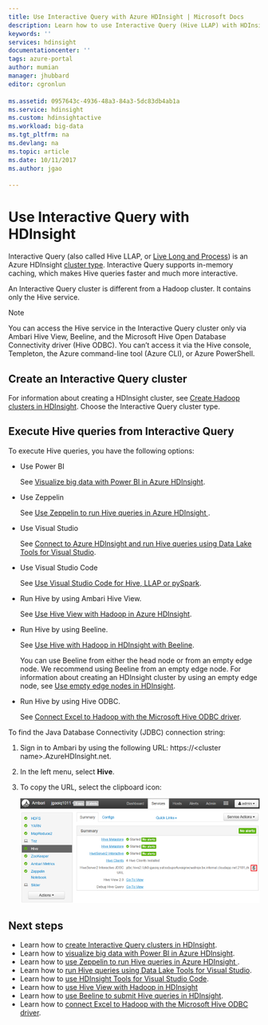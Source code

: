 ```yaml
---
title: Use Interactive Query with Azure HDInsight | Microsoft Docs
description: Learn how to use Interactive Query (Hive LLAP) with HDInsight.
keywords: ''
services: hdinsight
documentationcenter: ''
tags: azure-portal
author: mumian
manager: jhubbard
editor: cgronlun

ms.assetid: 0957643c-4936-48a3-84a3-5dc83db4ab1a
ms.service: hdinsight
ms.custom: hdinsightactive
ms.workload: big-data
ms.tgt_pltfrm: na
ms.devlang: na
ms.topic: article
ms.date: 10/11/2017
ms.author: jgao

---
```

# Use Interactive Query with HDInsight
Interactive Query (also called Hive LLAP, or [Live Long and Process](https://cwiki.apache.org/confluence/display/Hive/LLAP)) is an Azure HDInsight [cluster type](hdinsight-hadoop-provision-linux-clusters.md#cluster-types). Interactive Query supports in-memory caching, which makes Hive queries faster and much more interactive. 

An Interactive Query cluster is different from a Hadoop cluster. It contains only the Hive service. 

> [!NOTE]
> You can access the Hive service in the Interactive Query cluster only via Ambari Hive View, Beeline, and the Microsoft Hive Open Database Connectivity driver (Hive ODBC). You can’t access it via the Hive console, Templeton, the Azure command-line tool (Azure CLI), or Azure PowerShell. 
> 
> 

## Create an Interactive Query cluster
For information about creating a HDInsight cluster, see [Create Hadoop clusters in HDInsight](hdinsight-hadoop-provision-linux-clusters.md). Choose the Interactive Query cluster type.

## Execute Hive queries from Interactive Query
To execute Hive queries, you have the following options:

* Use Power BI

    See [Visualize big data with Power BI in Azure HDInsight](./hdinsight-connect-hive-power-bi.md).

* Use Zeppelin

    See [Use Zeppelin to run Hive queries in Azure HDInsight ](./hdinsight-connect-hive-zeppelin.md).

* Use Visual Studio

    See [Connect to Azure HDInsight and run Hive queries using Data Lake Tools for Visual Studio](hdinsight-hadoop-visual-studio-tools-get-started.md#run-a-hive-query).

* Use Visual Studio Code

    See [Use Visual Studio Code for Hive, LLAP or pySpark](hdinsight-for-vscode.md).
* Run Hive by using Ambari Hive View.
  
    See [Use Hive View with Hadoop in Azure HDInsight](hdinsight-hadoop-use-hive-ambari-view.md).
* Run Hive by using Beeline.
  
    See [Use Hive with Hadoop in HDInsight with Beeline](hdinsight-hadoop-use-hive-beeline.md).
  
    You can use Beeline from either the head node or from an empty edge node. We recommend using Beeline from an empty edge node. For information about creating an HDInsight cluster by using an empty edge node, see [Use empty edge nodes in HDInsight](hdinsight-apps-use-edge-node.md).
* Run Hive by using Hive ODBC.
  
    See [Connect Excel to Hadoop with the Microsoft Hive ODBC driver](hdinsight-connect-excel-hive-odbc-driver.md).

To find the Java Database Connectivity (JDBC) connection string:

1. Sign in to Ambari by using the following URL: https://\<cluster name\>.AzureHDInsight.net.
2. In the left menu, select **Hive**.
3. To copy the URL, select the clipboard icon:
   
   ![HDInsight Hadoop Interactive Query LLAP JDBC](./media/hdinsight-hadoop-use-interactive-hive/hdinsight-hadoop-use-interactive-hive-jdbc.png)

## Next steps

* Learn how to [create Interactive Query clusters in HDInsight](hdinsight-hadoop-provision-linux-clusters.md).
* Learn how to [visualize big data with Power BI in Azure HDInsight](./hdinsight-connect-hive-power-bi.md).
* Learn how to [use Zeppelin to run Hive queries in Azure HDInsight ](./hdinsight-connect-hive-zeppelin.md).
* Learn how to [run Hive queries using Data Lake Tools for Visual Studio](./hdinsight-hadoop-visual-studio-tools-get-started.md#run-a-hive-query).
* Learn how to [use HDInsight Tools for Visual Studio Code](hdinsight-for-vscode.md).
* Learn how to [use Hive View with Hadoop in HDInsight](hdinsight-hadoop-use-hive-ambari-view.md)
* Learn how to [use Beeline to submit Hive queries in HDInsight](hdinsight-hadoop-use-hive-beeline.md).
* Learn how to [connect Excel to Hadoop with the Microsoft Hive ODBC driver](hdinsight-connect-excel-hive-odbc-driver.md).

